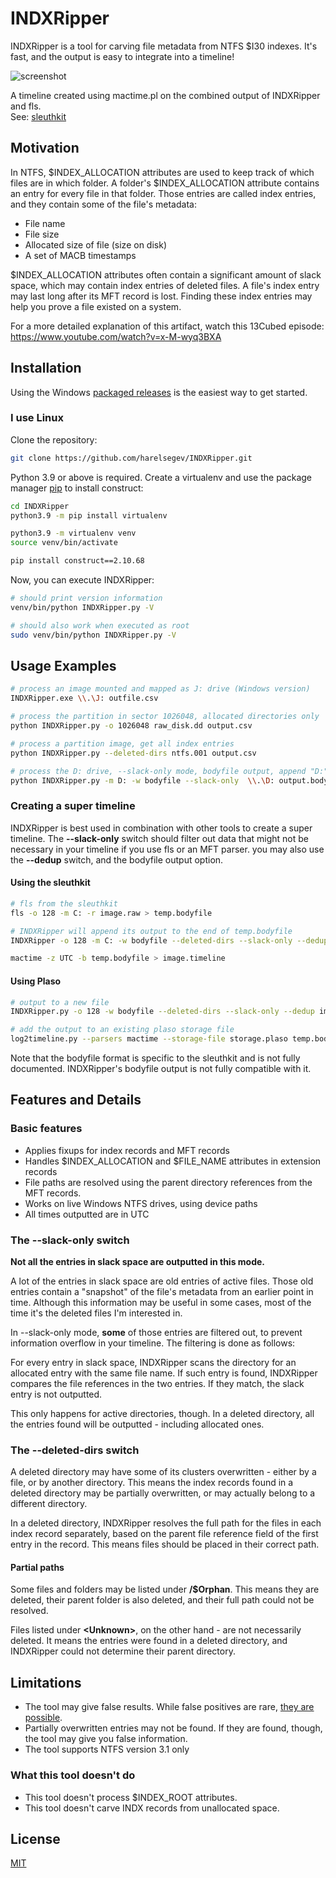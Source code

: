 # INDXRipper
INDXRipper is a tool for carving file metadata from NTFS $I30 indexes. It's fast, and the output is easy to integrate into a timeline!

![screenshot](https://user-images.githubusercontent.com/84273110/118458300-42e4ae00-b703-11eb-8e59-bcb9de00ca89.png)

A timeline created using mactime.pl on the combined output of INDXRipper and fls.  
See: [sleuthkit](https://github.com/sleuthkit/sleuthkit)

## Motivation

In NTFS, $INDEX_ALLOCATION attributes are used to keep track of which files are in which folder. A folder's $INDEX_ALLOCATION attribute contains an entry for every file in that folder. Those entries are called index entries, and they contain some of the file's metadata:
* File name
* File size
* Allocated size of file (size on disk)
* A set of MACB timestamps

$INDEX_ALLOCATION attributes often contain a significant amount of slack space, which may contain index entries of deleted files. A file's index entry may last long after its MFT record is lost. Finding these index entries may help you prove a file existed on a system.

For a more detailed explanation of this artifact, watch this 13Cubed episode:  
https://www.youtube.com/watch?v=x-M-wyq3BXA

## Installation
Using the Windows [packaged releases](https://github.com/harelsegev/INDXRipper/releases) is the easiest way to get started.

### I use Linux
Clone the repository:
```bash
git clone https://github.com/harelsegev/INDXRipper.git
```

Python 3.9 or above is required. Create a virtualenv and use the package manager [pip](https://pip.pypa.io/en/stable/) to install construct:
```bash
cd INDXRipper
python3.9 -m pip install virtualenv

python3.9 -m virtualenv venv
source venv/bin/activate

pip install construct==2.10.68
```
Now, you can execute INDXRipper:
```bash
# should print version information
venv/bin/python INDXRipper.py -V

# should also work when executed as root
sudo venv/bin/python INDXRipper.py -V
```

## Usage Examples

```bash
# process an image mounted and mapped as J: drive (Windows version)
INDXRipper.exe \\.\J: outfile.csv

# process the partition in sector 1026048, allocated directories only
python INDXRipper.py -o 1026048 raw_disk.dd output.csv

# process a partition image, get all index entries
python INDXRipper.py --deleted-dirs ntfs.001 output.csv

# process the D: drive, --slack-only mode, bodyfile output, append "D:" to all the paths
python INDXRipper.py -m D: -w bodyfile --slack-only  \\.\D: output.bodyfile
```
### Creating a super timeline

INDXRipper is best used in combination with other tools to create a super timeline. The **--slack-only** switch should filter out data that might not be necessary in your timeline if you use fls or an MFT parser. you may also use the **--dedup** switch, and the bodyfile output option.

#### Using the sleuthkit

```bash
# fls from the sleuthkit
fls -o 128 -m C: -r image.raw > temp.bodyfile

# INDXRipper will append its output to the end of temp.bodyfile
INDXRipper -o 128 -m C: -w bodyfile --deleted-dirs --slack-only --dedup image.raw temp.bodyfile

mactime -z UTC -b temp.bodyfile > image.timeline
```

#### Using Plaso

```bash
# output to a new file
INDXRipper.py -o 128 -w bodyfile --deleted-dirs --slack-only --dedup image.raw temp.bodyfile

# add the output to an existing plaso storage file
log2timeline.py --parsers mactime --storage-file storage.plaso temp.bodyfile
```

Note that the bodyfile format is specific to the sleuthkit and is not fully documented. INDXRipper's bodyfile output is not fully compatible with it.

## Features and Details

### Basic features
* Applies fixups for index records and MFT records
* Handles $INDEX_ALLOCATION and $FILE_NAME attributes in extension records
* File paths are resolved using the parent directory references from the MFT records.
* Works on live Windows NTFS drives, using device paths
* All times outputted are in UTC

### The --slack-only switch

**Not all the entries in slack space are outputted in this mode.**

A lot of the entries in slack space are old entries of active files. Those old entries contain a "snapshot" of the file's metadata from an earlier point in time. Although this information may be useful in some cases, most of the time it's the deleted files I'm interested in.

In --slack-only mode, **some** of those entries are filtered out, to prevent information overflow in your timeline. The filtering is done as follows:

For every entry in slack space, INDXRipper scans the directory for an allocated entry with the same file name. If such entry is found, INDXRipper compares the file references in the two entries. If they match, the slack entry is not outputted.

This only happens for active directories, though.  In a deleted directory, all the entries found will be outputted - including allocated ones.

### The --deleted-dirs switch

A deleted directory may have some of its clusters overwritten - either by a file, or by another directory. This means the index records found in a deleted directory may be partially overwritten, or may actually belong to a different directory.

In a deleted directory, INDXRipper resolves the full path for the files in each index record separately, based on the parent file reference field of the first entry in the record. This means files should be placed in their correct path.

#### Partial paths

Some files and folders may be listed under **/$Orphan**. This means they are deleted, their parent folder is also deleted, and their full path could not be resolved.

Files listed under **\<Unknown\>**, on the other hand - are not necessarily deleted. It means the entries were found in a deleted directory, and INDXRipper could not determine their parent directory. 

## Limitations
* The tool may give false results. While false positives are rare, [they are possible](https://harelsegev.github.io/posts/i30-parsers-output-false-entries.-heres-why/).
* Partially overwritten entries may not be found. If they are found, though, the tool may give you false information.
* The tool supports NTFS version 3.1 only

### What this tool doesn't do
* This tool doesn't process $INDEX_ROOT attributes.
* This tool doesn't carve INDX records from unallocated space.


## License
[MIT](https://choosealicense.com/licenses/mit/)
